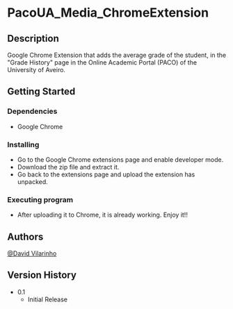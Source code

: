 # PacoUA_Media_ChromeExtension
## Description

Google Chrome Extension that adds the average grade of the student, in the "Grade History" page in the Online Academic Portal (PACO) of the University of Aveiro.

## Getting Started

### Dependencies

* Google Chrome

### Installing

* Go to the Google Chrome extensions page and enable developer mode.
* Download the zip file and extract it.
* Go back to the extensions page and upload the extension has unpacked.

### Executing program

* After uploading it to Chrome, it is already working. Enjoy it!!

## Authors

[@David Vilarinho](https://github.com/vilarinho23)

## Version History

* 0.1
    * Initial Release